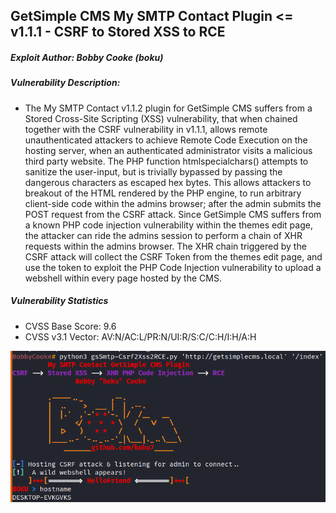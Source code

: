 ## GetSimple CMS My SMTP Contact Plugin <= v1.1.1 - CSRF to Stored XSS to RCE
##### Exploit Author: Bobby Cooke (boku)
##### Vulnerability Description:
+ The My SMTP Contact v1.1.2 plugin for GetSimple CMS suffers from a Stored Cross-Site Scripting (XSS) vulnerability, that when chained together with the CSRF vulnerability in v1.1.1, allows remote unauthenticated attackers to achieve Remote Code Execution on the hosting server, when an authenticated administrator visits a malicious third party website. The PHP function htmlspecialchars() attempts to sanitize the user-input, but is trivially bypassed by passing the dangerous characters as escaped hex bytes. This allows attackers to breakout of the HTML rendered by the PHP engine, to run arbitrary client-side code within the admins browser; after the admin submits the POST request from the CSRF attack. Since GetSimple CMS suffers from a known PHP code injection vulnerability within the themes edit page, the attacker can ride the admins session to perform a chain of XHR requests within the admins browser. The XHR chain triggered by the CSRF attack will collect the CSRF Token from the themes edit page, and use the token to exploit the PHP Code Injection vulnerability to upload a webshell within every page hosted by the CMS.
##### Vulnerability Statistics
+ CVSS Base Score: 9.6
+ CVSS v3.1 Vector: AV:N/AC:L/PR:N/UI:R/S:C/C:H/I:H/A:H

![](gsSMTP-PoC-RCE.png)


